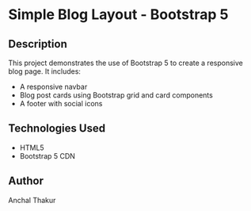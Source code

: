 # Simple Blog Layout - Bootstrap 5

## Description
This project demonstrates the use of Bootstrap 5 to create a responsive blog page. It includes:
- A responsive navbar
- Blog post cards using Bootstrap grid and card components
- A footer with social icons

## Technologies Used
- HTML5
- Bootstrap 5 CDN


## Author
Anchal Thakur
